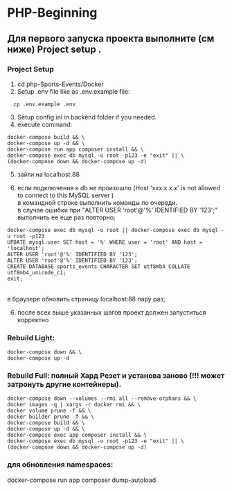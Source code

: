 # PHP-Beginning

## Для первого запуска проекта выполните (см ниже) Project setup .

### Project Setup

1. cd php-Sports-Events/Docker
2. Setup .env file like as .env.example file:

```
  cp .env.example .env
```

3. Setup config.ini in backend folder if you needed.
4. execute command:

```
docker-compose build && \
docker-compose up -d && \
docker-compose run app composer install && \
docker-compose exec db mysql -u root -p123 -e "exit" || \
(docker-compose down && docker-compose up -d)

```
5. зайти на localhost:88

6. если подключения к db не произошло (Host 'xxx.x.x.x' is not allowed to connect to this MySQL server ) <br>
в командной строке выполнить команды по очереди. <br>
в случае ошибки при "ALTER USER 'root'@'%' IDENTIFIED BY '123';" выполнить ее еще раз повторно;

```
docker-compose exec db mysql -u root || docker-compose exec db mysql -u root -p123
UPDATE mysql.user SET host = '%' WHERE user = 'root' AND host = 'localhost';
ALTER USER 'root'@'%' IDENTIFIED BY '123';
ALTER USER 'root'@'%' IDENTIFIED BY '123';
CREATE DATABASE sports_events CHARACTER SET utf8mb4 COLLATE utf8mb4_unicode_ci;
exit;
```
<br> в браузере обновить страницу localhost:88 пару раз;

6. после всех выше указанных шагов проект должен запуститься корректно



### Rebuild Light:

```
docker-compose down && \
docker-compose up -d
```

### Rebuild Full: полный Хард Резет и установа заново (!!! может затронуть другие контейнеры).

```
docker-compose down --volumes --rmi all --remove-orphans && \
docker images -q | xargs -r docker rmi && \
docker volume prune -f && \
docker builder prune -f && \
docker-compose build && \
docker-compose up -d && \
docker-compose exec app composer install && \
docker-compose exec db mysql -u root -p123 -e "exit" || \
(docker-compose down && docker-compose up -d)
```

### для обновления namespaces:

docker-compose run app composer dump-autoload

